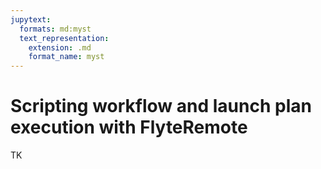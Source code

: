 ```yaml
---
jupytext:
  formats: md:myst
  text_representation:
    extension: .md
    format_name: myst
---
```


# Scripting workflow and launch plan execution with FlyteRemote

TK
